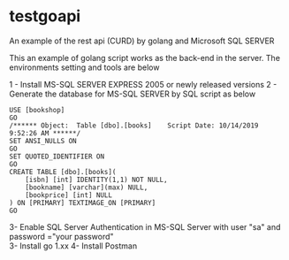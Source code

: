 # testgoapi
An example of the rest api (CURD) by golang and Microsoft SQL SERVER

This an example of golang script works as the back-end in the server.
The environments setting and tools are below

1 - Install MS-SQL SERVER EXPRESS 2005 or newly released versions
2 - Generate the database for MS-SQL SERVER by SQL script as below 

```
USE [bookshop]
GO
/****** Object:  Table [dbo].[books]    Script Date: 10/14/2019 9:52:26 AM ******/
SET ANSI_NULLS ON
GO
SET QUOTED_IDENTIFIER ON
GO
CREATE TABLE [dbo].[books](
	[isbn] [int] IDENTITY(1,1) NOT NULL,
	[bookname] [varchar](max) NULL,
	[bookprice] [int] NULL
) ON [PRIMARY] TEXTIMAGE_ON [PRIMARY]
GO
```

3- Enable SQL Server Authentication in MS-SQL Server with user "sa" and password ="your password"    
3- Install go 1.xx 
4- Install Postman

